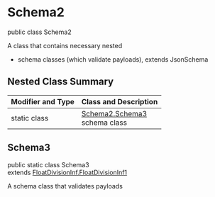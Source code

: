 # Schema2
public class Schema2

A class that contains necessary nested
- schema classes (which validate payloads), extends JsonSchema

## Nested Class Summary
| Modifier and Type | Class and Description |
| ----------------- | ---------------------- |
| static class | [Schema2.Schema3](#schema3)<br> schema class |

## Schema3
public static class Schema3<br>
extends [FloatDivisionInf.FloatDivisionInf1](../../../../../../components/schemas/FloatDivisionInf.md#floatdivisioninf1)

A schema class that validates payloads
